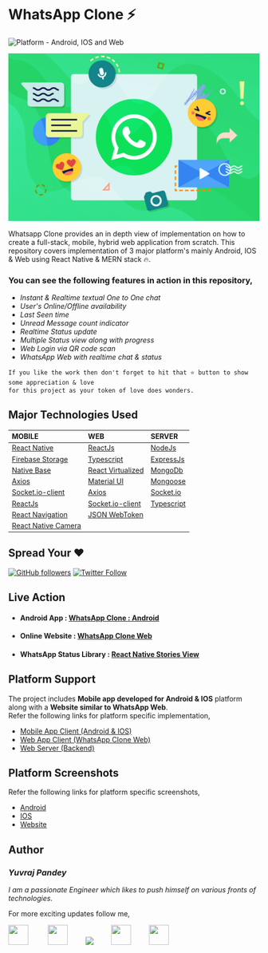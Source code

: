 # WhatsApp Clone ⚡

![Platform - Android, IOS and Web](https://img.shields.io/badge/platform-Android%20%7C%20IOS%20%7C%20Web-green.svg) 

![](assets/whclone4.png)

Whatsapp Clone provides an in depth view of implementation on how to create a full-stack, mobile, hybrid web application from scratch. This repository covers implementation of 3 major platform's mainly Android, IOS & Web using React Native & MERN stack 🔥. 

### You can see the following features in action in this repository,
* *Instant & Realtime textual One to One chat*
* *User's Online/Offline availability*
* *Last Seen time*
* *Unread Message count indicator*
* *Realtime Status update*
* *Multiple Status view along with progress*
* *Web Login via QR code scan*
* *WhatsApp Web with realtime chat & status*

```
If you like the work then don't forget to hit that ⭐ button to show some appreciation & love
for this project as your token of love does wonders.
```

## Major Technologies Used

|               MOBILE                           |      WEB                  |           SERVER             |
|:------------------------------------------------|:------------------------|:------------------------|
| <a href="https://reactnative.dev/">React Native</a>  | <a href="https://reactjs.org/">ReactJs</a> | <a href="https://nodejs.org/">NodeJs</a>  |
| <a href="https://rnfirebase.io/storage/usage">Firebase Storage</a> | <a href="https://www.typescriptlang.org/">Typescript</a> | <a href="https://expressjs.com/">ExpressJs</a> |
| <a href="https://nativebase.io/">Native Base</a> | <a href="https://github.com/bvaughn/react-virtualized">React Virtualized</a> | <a href="https://www.mongodb.com/">MongoDb</a> |
| <a href="https://github.com/axios/axios">Axios</a> | <a href="https://material-ui.com/">Material UI</a> | <a href="https://mongoosejs.com/">Mongoose</a> |
| <a href="https://socket.io/">Socket.io-client</a><br> | <a href="https://github.com/axios/axios">Axios</a> | <a href="https://socket.io/">Socket.io</a><br> |
| <a href="https://reactjs.org/">ReactJs</a>  | <a href="https://socket.io/">Socket.io-client</a> | <a href="https://www.typescriptlang.org/">Typescript</a> |
| <a href="https://reactnavigation.org/">React Navigation</a> | <a href="https://github.com/auth0/node-jsonwebtoken">JSON WebToken</a> |
| <a href="https://github.com/react-native-community/react-native-camera">React Native Camera</a> |  |


## Spread Your ❤️
[![GitHub followers](https://img.shields.io/github/followers/yuvraj24.svg?style=social&label=Follow)](https://github.com/yuvraj24)  [![Twitter Follow](https://img.shields.io/twitter/follow/yuvrajpy24.svg?style=social)](https://twitter.com/yuvrajpy24)
<br>

## Live Action

* #### Android App : <a href="https://github.com/yuvraj24/WhatsApp-Clone/blob/master/assets/WHClone_android_v1.apk">WhatsApp Clone : Android</a>

* #### Online Website : <a href="https://whatsappclone-614cb.web.app/">WhatsApp Clone Web</a>

* #### WhatsApp Status Library : <a href="https://github.com/yuvraj24/react-native-stories-view">React Native Stories View</a>

## Platform Support
The project includes **Mobile app developed for Android & IOS** platform along with a **Website similar to WhatsApp Web**. <br>
Refer the following links for platform specific implementation,
* <a href="https://github.com/yuvraj24/WhatsApp-Clone/blob/master/app-client/README.md">Mobile App Client (Android & IOS)</a>
* <a href="https://github.com/yuvraj24/WhatsApp-Clone/blob/master/web-client/README.md">Web App Client (WhatsApp Clone Web)</a>
* <a href="https://github.com/yuvraj24/WhatsApp-Clone/blob/master/web-server/README.md">Web Server (Backend)</a>

## Platform Screenshots
Refer the following links for platform specific screenshots,
* <a href="https://github.com/yuvraj24/WhatsApp-Clone/blob/master/app-client/README.md#screenshots--ios">Android</a>
* <a href="https://github.com/yuvraj24/WhatsApp-Clone/blob/master/app-client/README.md#screenshots--android">IOS</a>
* <a href="https://github.com/yuvraj24/WhatsApp-Clone/tree/master/web-client#screenshot">Website</a>

## Author

### *Yuvraj Pandey*
*I am a passionate Engineer which likes to push himself on various fronts of technologies.*  

For more exciting updates follow me,

<a href="https://twitter.com/yuvrajpy24" target="_blank"><img src="https://github.com/yuvraj24/LiveSmashBar/blob/master/images/twitter.png" width="40" height="40"></a> &nbsp;&nbsp;&nbsp;&nbsp;&nbsp;&nbsp;&nbsp;&nbsp;&nbsp;<a href="https://www.linkedin.com/in/yuvraj24" target="_blank"><img src="https://github.com/yuvraj24/LiveSmashBar/blob/master/images/linkedin.png" width="40" height="40"></a>&nbsp;&nbsp;&nbsp;&nbsp;&nbsp;&nbsp;&nbsp;&nbsp;&nbsp;<a href="https://github.com/yuvraj24" target="_blank"><img src="https://github.com/yuvraj24/LiveSmashBar/blob/master/images/github.png" height="40"></a>&nbsp;&nbsp;&nbsp;&nbsp;&nbsp;&nbsp;&nbsp;&nbsp;&nbsp;<a href="https://medium.com/@yuvrajpandey24" target="_blank"><img src="https://github.com/yuvraj24/LiveSmashBar/blob/master/images/medium.png" width="40" height="40"></a>&nbsp;&nbsp;&nbsp;&nbsp;&nbsp;&nbsp;&nbsp;&nbsp;&nbsp;<a href="https://play.google.com/store/apps/developer?id=Yuvraj+Pandey"><img src="https://github.com/yuvraj24/LiveSmashBar/blob/master/images/playstore.png" width="40" height="40"></a>
